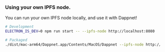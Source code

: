 
### Using your own IPFS node.

You can run your own IPFS node locally, and use it with Dappnet!

```sh
# Development
ELECTRON_IS_DEV=0 npm run start -- --ipfs-node http://localhost:8080

# Packaged
./dist/mac-arm64/Dappnet.app/Contents/MacOS/Dappnet --ipfs-node http://localhost:8080
```
